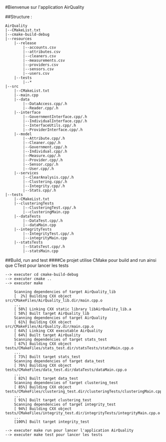 #Bienvenue sur l'application AirQuality

##Structure : 

    AirQuality
    |--CMakeList.txt
    |--cmake-build-debug
    |--resources
        |--release
            |--accounts.csv
            |--attributes.csv
            |--cleaners.csv
            |--measurements.csv
            |--providers.csv
            |--sensors.csv
            |--users.csv
        |--tests
            |--*
    |--src
        |--CMakeList.txt
        |--main.cpp
        |--data
            |--DataAccess.cpp/.h
            |--Reader.cpp/.h
        |--interface
            |--GovernmentInterface.cpp/.h
            |--IndividualInterface.cpp/.h
            |--InterfaceUtils.cpp/.h
            |--ProviderInterface.cpp/.h
        |--model
            |--Attribute.cpp/.h
            |--Cleaner.cpp/.h
            |--Government.cpp/.h
            |--Individual.cpp/.h
            |--Measure.cpp/.h
            |--Provider.cpp/.h
            |--Sensor.cpp/.h
            |--User.cpp/.h
        |--services
            |--ClearAnalysis.cpp/.h
            |--Clustering.cpp/.h
            |--Integrity.cpp/.h
            |--Stats.cpp/.h
    |--tests
        |--CMakeList.txt
        |--clusteringTests
            |--ClusteringTest.cpp/.h
            |--clusteringMain.cpp
        |--dataTests
            |--DataTest.cpp/.h
            |--dataMain.cpp
        |--integrityTests
            |--IntegrityTest.cpp/.h
            |--integrityMain.cpp
        |--statsTests
            |--StatsTest.cpp/.h
            |--statsMain.cpp
##Build, run and test
####Ce projet utilise CMake pour build and run ainsi que CTest pour lancer les tests

    --> executer cd cmake-build-debug
    --> executer cmake ..
    --> executer make

        Scanning dependencies of target AirQuality_lib
        [  2%] Building CXX object src/CMakeFiles/AirQuality_lib.dir/main.cpp.o
        ...
        [ 58%] Linking CXX static library libAirQuality_lib.a
        [ 58%] Built target AirQuality_lib
        Scanning dependencies of target AirQuality
        [ 61%] Building CXX object src/CMakeFiles/AirQuality.dir/main.cpp.o
        [ 64%] Linking CXX executable AirQuality
        [ 64%] Built target AirQuality
        Scanning dependencies of target stats_test
        [ 67%] Building CXX object tests/CMakeFiles/stats_test.dir/statsTests/statsMain.cpp.o
        ...
        [ 73%] Built target stats_test
        Scanning dependencies of target data_test
        [ 76%] Building CXX object tests/CMakeFiles/data_test.dir/dataTests/dataMain.cpp.o
        ...
        [ 82%] Built target data_test
        Scanning dependencies of target clustering_test
        [ 85%] Building CXX object tests/CMakeFiles/clustering_test.dir/clusteringTests/clusteringMain.cpp.o
        ...
        [ 91%] Built target clustering_test
        Scanning dependencies of target integrity_test
        [ 94%] Building CXX object tests/CMakeFiles/integrity_test.dir/integrityTests/integrityMain.cpp.o
        ...
        [100%] Built target integrity_test

    --> executer make run pour lancer l'application AirQuality
    --> executer make test pour lancer les tests